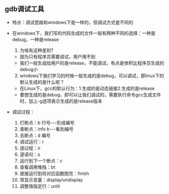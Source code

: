 ## gdb调试工具

- 特点：调试思路和windows下是一样的，但调试方式是不同的

- 在windows下，我们写的代码生成的文件一般有两种不同的选择：一种是debug，一种是release
  1. 为啥有这种差别?
    - 因为只有程序员需要调试，用户用不到
    - 我们一般生成给用户的是release，不能调试，有点是体积比程序员生成的debug小
  2. windows下我们学习的时候一般生成的是debug，可以调试，那linux下的默认生成的是什么呢？
    - 在Linux下，gcc的默认行为：1.生成的是动态链接2.生成的是release
    - 要想生成的是debug，即可以让我们调试的，需要执行命令gcc生成文件时，加上-g选项表示生成的是release版本

- 调试过程：
  1. 打断点：b 行号---形成编号
  2. 查断点：info b---看到编号
  3. 去断点：d 编号
  4. 调试运行：r
  5. 逐过程：n
  6. 逐语句：s
  7. 运行到下一个断点：c
  8. 查看调用堆栈：bt
  9. 直接运行到将对应函数跑完：finish
  10. 常显示变量：display/undisplay
  11. 调整值指定行：until
  
